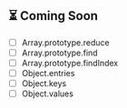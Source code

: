 ## ⏳ Coming Soon

- [ ] Array.prototype.reduce
- [ ] Array.prototype.find
- [ ] Array.prototype.findIndex
- [ ] Object.entries
- [ ] Object.keys
- [ ] Object.values
